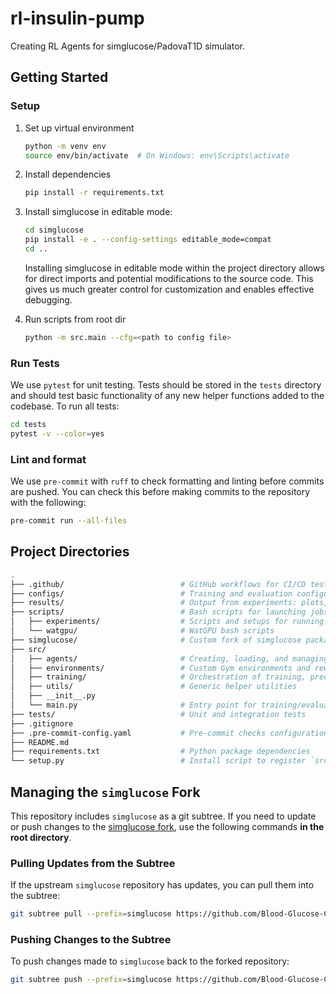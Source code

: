 # rl-insulin-pump

Creating RL Agents for simglucose/PadovaT1D simulator.

## Getting Started

### Setup

1. Set up virtual environment

	``` bash
	python -m venv env
	source env/bin/activate  # On Windows: env\Scripts\activate
	```

2. Install dependencies

	``` bash
	pip install -r requirements.txt
	```

3. Install simglucose in editable mode:

	``` bash
	cd simglucose
	pip install -e . --config-settings editable_mode=compat
	cd ..
	```

	Installing simglucose in editable mode within the project directory allows for direct imports and potential modifications to the source code. This gives us much greater control for customization and enables effective debugging.

4. Run scripts from root dir
	``` bash
	python -m src.main --cfg=<path to config file>
	```

### Run Tests

We use `pytest` for unit testing. Tests should be stored in the `tests` directory and should test basic functionality of any new helper functions added to the codebase. To run all tests:

```bash
cd tests
pytest -v --color=yes
```

### Lint and format

We use `pre-commit` with `ruff` to check formatting and linting before commits are pushed. You can check this before making commits to the repository with the following:

```bash
pre-commit run --all-files
```

## Project Directories

```bash
.
├── .github/                          # GitHub workflows for CI/CD tests
├── configs/                          # Training and evaluation configuration YAMLs
├── results/                          # Output from experiments: plots, logs, metrics, etc.
├── scripts/                          # Bash scripts for launching jobs, one-off experiments, etc.
│   ├── experiments/                  # Scripts and setups for running controlled experiments
│   └── watgpu/                       # WatGPU bash scripts
├── simglucose/                       # Custom fork of simglucose package
├── src/
│   ├── agents/                       # Creating, loading, and managing agents
│   ├── environments/				  # Custom Gym environments and reward functions
│   ├── training/                     # Orchestration of training, prediction, and evaluation
│   ├── utils/                        # Generic helper utilities
│   ├── __init__.py
│   └── main.py                       # Entry point for training/evaluation
├── tests/                            # Unit and integration tests
├── .gitignore
├── .pre-commit-config.yaml           # Pre-commit checks configuration
├── README.md
├── requirements.txt                  # Python package dependencies
└── setup.py                          # Install script to register `src` as a module
```

## Managing the `simglucose` Fork

This repository includes `simglucose` as a git subtree. If you need to update or push changes to the [simglucose fork](https://github.com/Blood-Glucose-Control/simglucose.git), use the following commands **in the root directory**.

### Pulling Updates from the Subtree
If the upstream `simglucose` repository has updates, you can pull them into the subtree:
```bash
git subtree pull --prefix=simglucose https://github.com/Blood-Glucose-Control/simglucose.git master --squash
```

### Pushing Changes to the Subtree

To push changes made to `simglucose` back to the forked repository:

```bash
git subtree push --prefix=simglucose https://github.com/Blood-Glucose-Control/simglucose.git master
```

